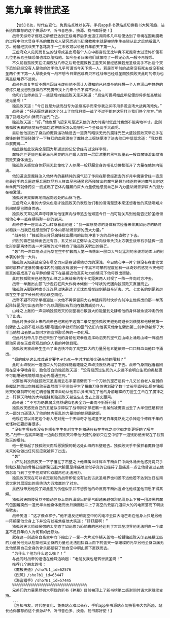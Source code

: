 # 第九章 转世武圣
        【告知书友，时代在变化，免费站点难以长存，手机app多书源站点切换看书大势所趋，站长给你推荐的这个换源APP，听书音色多、换源、找书都好使！】
       战帝天纵奇才弱冠之龄便已达到王级境界后来出道江湖闯练几年后便达到了帝境在围剿魔教的过程中他大显身手杀的魔教众人望风而逃当初魔教教主就是被他生生击毙从此之后他威震八方。他曾经挑战天下各路高手一生未败可以说是百年前天下第一人。
       玉虚府众人见死而复生的战帝成圣出现每个人心中都喜悦无比毕竟不死魔帝太过恐怖即使有几位老长老坐镇恐怕也难以阻挡他。如今圣者归来他们就像吃了一颗定心丸一般不再惶恐。
       不久前独孤败天在江湖夜战八帝之后现任魔教教主盖天风曾经感慨若是圣级高手不出这个天下恐怕已经没有人是他的对手他几乎可谓当今天下第一人。若是百年前的战帝没有死去或没有成圣两个天下第一人早晚会有一战不想今日果然成真只不过战帝已经成圣而独孤败天此时的修为也离圣级境界不远矣。
       战帝死而复生后不想再回归玉虚府他不愿让人得知他已经成圣他只想一个人在深山中静静的修炼只是没想到强悍的不死魔帝找上门来今日不得不出山。
       他和几位师弟说了一些话后向独孤败天走来笑道：“后生可畏啊如此年纪便即将步如圣境前途无量啊！”
       独孤败天道：“今日我是为战而战专为圣级高手而来你我之间不用多说这场大战再所难免。”
       战帝道：“好话既然说到这个分上了你我只能一战了不过不能在这里打斗我们换个地方。”他指了指远处的山脉而后当先飞去。
       独孤败天道：“好。”他也想飞起来可是近来他的功力时高时低此时竟然不能离地半寸。此刻独孤败天真的感觉有些尴尬这种情况怎么能够和一个圣级高手大战呢。
       最后他他拔出了身后的魔锋运功输进去一道真气暗淡无光的魔锋光芒大盛独孤败天举左手在魔锋的锋芒轻轻蹭了一下鲜红的血夜滴在了魔锋之上很快便渗了进去他口中低低念道：“我以我血祭魔魂……”
       如此做如此说完全是因为那遥远的记忆曾经有过这样事情。
       魔锋光芒更盛但却是乌光黑亮的光芒耀人双目一层层浓重的黑气似墨云一般自魔锋溢出向独孤败天身体涌去。
       独孤败天感觉身体舒爽无比像吃了人参果一般舒服全身的毛孔仿佛都张开了力量在他体内狂涌。
       他知道这是魔锋注入他体内的最精纯的魔气起了作用在那曾经逝去的岁月中魔锋曾经一直是他最趁手的兵器这把兵器饮尽万人鲜血早已通灵它所释放出的魔气是最为纯正的天地魔气此时这丝丝魔气就像药引一般点燃了它体内蕴藏的巨大力量使他感觉自己体内力量汹涌澎湃巨大的潜力在被激活。
       独孤败天双脚离地而起向远处的山脉飞去。
       玉虚府众人看的大惊失色刚才独孤败天的表现他们看的清清楚楚本来还想看他的笑话哪知片刻间他便已腾身而去。
       独孤败天耳边风声呼呼直响他径直向战帝追去他知道今日一战可能关系到他能否进阶圣级领域他心中一直在期待那一刻的到来。
       战帝停于一座高山之山转身看着他道：“我一直感觉你的身体有古怪看来果真如此你的确可以和我一战我已经感觉到了你体内那汹涌澎湃的庞大力量。”
       “战开始！”独孤败天背好魔锋拔出腰间的阔剑冲着下方的战帝径直劈了下去。
       炽烈的锋芒延伸出去足有四、五丈长以立劈华山之势向战帝头顶上方袭去战帝右手猛挥一道化形剑罡离体而去一片璀璨的光华撞向了独孤败天劈出的锋芒。
       “轰”的一声巨响点点光华在空中扩散两人第一击荡出一股巨大气劲猛烈的余波将地面上的树木袭的伏倒一大片。
       独孤败天知道战帝没有尽全力只是在试探他功力的深浅。今日他心中一片宁静没有在南宫世家时那样矿狂暴的情绪体内的潜能没有激到一个不高不可攀的程度他有一丝奇妙的感觉今天他可能真的要成圣了在平静的情况下在最接近他真实功力的情况下他将做出突破。
       此时独孤败天已经落在山峰之上离战帝约有十丈距离两人对视了一阵一齐向对方冲去。
       战帝一拳轰出山顶飞沙走石狂风大作树木倾倒一个球状的光团向独孤败天直撞而去。
       独孤败天脚踩神虚步连连晃动快避过了光球而后举阔剑朝战帝斩去。六、七丈长的剑罡着厉啸在空中留下长长的残影横空而过。
       战帝不避不闪举拳相迎这一次他不再保留实力右拳猛挥同时快步向前冲去他挥出的那一拳荡起阵阵罡风打出去的那个光球周围似有烈焰在跳腾威势吓人。
       山峰之上轰的一声巨响独孤败天的剑罡被击散强大的能量到处肆虐他的身体被余波冲击的倒飞了出去。
       而此时快步跟上来的战帝已经离他不远第二拳又至独孤败天避无可避长剑横劈和他硬撼第一剑劈出去之后不足以抵挡那刚猛的拳劲炽烈的罡气依旧向他袭来他急忙劈出第二剑拳劲被卸了大半当他劈出去第三剑时才彻底将那恐怖的一拳化解。
       但此时战帝几乎已经来到了他的身前他双拳连连挥动滔天的罡气在山峰上涌现山峰一阵剧烈颤动另远在玉虚府观战的众人看的神驰目眩。
       独孤败天被战帝生生击了出去快冲向了高空巨大的力量另他五脏欲碎一口口鲜血自他口中涌出。
       “妈的成圣这么难难道非要老子九死一生时才能够突破帝境的限制？”
       此时山峰现出一道道巨大的裂痕伴随着隆隆之声峰顶轰然坍塌了下去。战帝飞身而起看着刚刚在空中停稳身形、脸色苍白的独孤败天道：“没有经历过生死的人永远不会明白生死的奥秘更不可能堪破死境想成圣必先悟通生死。”
       说罢他再次向独孤败天追击而去右手掌直劈而下一个刀状的罡芒足有十几丈长自老人瘦弱的身躯延伸而出向独孤败天直劈而下空间似乎生了扭曲刀身仿佛划破了数十丈长空直接出现在独孤败天的身前吓的他亡魂皆冒魔锋自动从他背后弹出挡在了他的身前璀璨的刀罡生生击在了魔锋之上一阵惊天动地的大响魔锋和独孤败天被生生击出去上百丈距离。
       战帝道：“不亏为绝世魔兵竟然硬挡老夫全力一击而不折好利器！”
       独孤败天感觉自己的五脏似乎碎裂了战帝刚才那狂霸一击虽然被魔锋当去了大半但还是有很大一部分力道涌入了他的体内狂乱的力量绞的他经脉欲断。
       他现在可以肯定这个老人绝对是一个天纵奇才他成圣不足百年竟然比之杀神这个修炼千年的老怪物还要厉害很多。
       “没有生哪有死没有死哪有生生死对立生死相通只有在生死之间徘徊才能更好的了解生死。”战帝一边高声喝道一边向独孤败天冲来他快捷的身影只在空中留下一道残影便出现在了独孤败天的眼前。
       他一把拎起了独孤败天而后恶狠狠的朝远处山峰的石壁砸去。独孤败天手中虽抓着魔锋但却未来的及做出任何反应就被摔了出去。
       “轰”
       山石乱射独孤败天一下子撞在了石壁之上他满嘴血沫鲜血不断自口中向外涌出他感觉两只手臂和双腿的的骨骼已经断裂五脏六腑更是疼痛难忍似乎真的已经碎了剧痛差一点让他昏迷过去他强忍着飞到了空中但双臂和双腿再也无法用力。
       独孤败天现在可以肯定眼前的战帝即使没有达到古武圣境界也相差不远他若不达到当日在南宫世家时展现出的高绝功力万难赢的了对方。
       虽然战帝另他受了如此重的伤但似乎并不想要他的命反而不断出言点化他成圣他百思不得其解。
       独孤败天四肢虽然不能动但身上向外涌现出的罡气却越来越强烈他周身上下被一团漆黑的魔气包围着突然一道光华自他身体激而出升腾而起冲上了高空的云层几道巨大的闪电直落而下朝战帝劈去。
       战帝笑道：“这才像点样子。”他不退反进朝高空中的闪电冲去巨大电芒击在他身上只是另他一阵颤栗他全身上下并没有丝毫焦痕他大笑道：“好舒服啊！”
       独孤败天大惊战帝强的太变态了如此修为恐怕真的已经达到了古武圣境界他无法明白一个成圣不足百年的人为何有如此修为。
       就在这一刻战帝自高空中向下拍出了一掌一大片光华铺天盖地一般朝独孤败天印去强横无匹的力量另他无从招架他集全身的力量也无法阻挡自上而下的盖天一掌璀璨的光华另他全身巨痛无比他感觉自己全身的骨头都断裂了他自空中朝山脚下直跌而去。
       “为什么？他为什么这么强？！”
       与此同时战帝的话语在他耳边响起：“老朋友我也是转世武圣啊！”
       推荐几个朋友的书：
       《魔极天道》/sho?b1_id=62576
       《烈风》/sho?b1_id=63447
       《海盗猎手》/sho?B1_id=57445
       %%%%%%%%%%%%%%%%%%%%%%%%%%%%%%%%%
       兄弟们的力量果然强大啊我的新书《神墓》目前被顶上了新书榜第二感谢同时请大家继续支持。
       ...
       【告知书友，时代在变化，免费站点难以长存，手机app多书源站点切换看书大势所趋，站长给你推荐的这个换源APP，听书音色多、换源、找书都好使！】